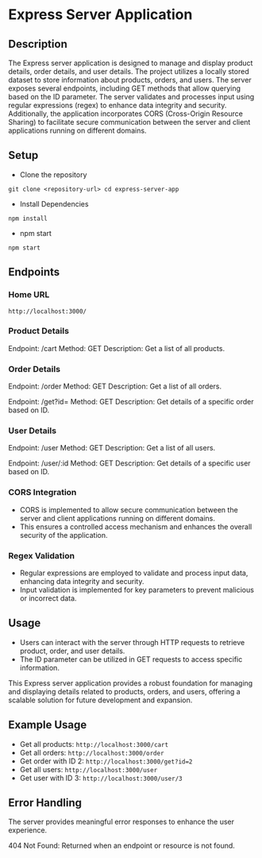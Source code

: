 # Express Server Application

## Description
The Express server application is designed to manage and display product details, order details, and user details. The project utilizes a locally stored dataset to store information about products, orders, and users. The server exposes several endpoints, including GET methods that allow querying based on the ID parameter. The server validates and processes input using regular expressions (regex) to enhance data integrity and security. Additionally, the application incorporates CORS (Cross-Origin Resource Sharing) to facilitate secure communication between the server and client applications running on different domains.

## Setup
* Clone the repository

``git clone <repository-url>
cd express-server-app``

* Install Dependencies

`npm install`

* npm start

`npm start`

## Endpoints
### Home URL

`http://localhost:3000/`

### Product Details
Endpoint: /cart
Method: GET
Description: Get a list of all products.

### Order Details
Endpoint: /order
Method: GET
Description: Get a list of all orders.

Endpoint: /get?id=
Method: GET
Description: Get details of a specific order based on ID.

### User Details
Endpoint: /user
Method: GET
Description: Get a list of all users.

Endpoint: /user/:id
Method: GET
Description: Get details of a specific user based on ID.

### CORS Integration
* CORS is implemented to allow secure communication between the server and client applications running on different domains.
* This ensures a controlled access mechanism and enhances the overall security of the application.

### Regex Validation
* Regular expressions are employed to validate and process input data, enhancing data integrity and security.
* Input validation is implemented for key parameters to prevent malicious or incorrect data.

## Usage
* Users can interact with the server through HTTP requests to retrieve product, order, and user details.
* The ID parameter can be utilized in GET requests to access specific information.

This Express server application provides a robust foundation for managing and displaying details related to products, orders, and users, offering a scalable solution for future development and expansion.

## Example Usage
* Get all products: `http://localhost:3000/cart`
* Get all orders: `http://localhost:3000/order`
* Get order with ID 2: `http://localhost:3000/get?id=2`
* Get all users: `http://localhost:3000/user`
* Get user with ID 3: `http://localhost:3000/user/3`

## Error Handling
The server provides meaningful error responses to enhance the user experience.

404 Not Found: Returned when an endpoint or resource is not found.


